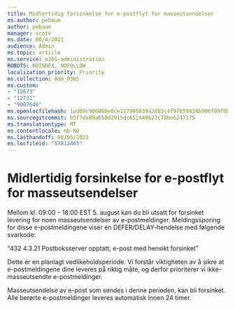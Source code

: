 ```yaml
---
title: Midlertidig forsinkelse for e-postflyt for masseutsendelser
ms.author: pebaum
author: pebaum
manager: scotv
ms.date: 08/4/2021
audience: Admin
ms.topic: article
ms.service: o365-administration
ROBOTS: NOINDEX, NOFOLLOW
localization_priority: Priority
ms.collection: Adm_O365
ms.custom:
- "12673"
- "12731"
- "9007646"
ms.openlocfilehash: 1ad09c906060e0ce117995839a2d83c4f97859634b906f99f0b6c0d72a4efa9e
ms.sourcegitcommit: b5f7da89a650d2915dc652449623c78be6247175
ms.translationtype: MT
ms.contentlocale: nb-NO
ms.lasthandoff: 08/05/2021
ms.locfileid: "57812465"
---
```

# <a name="temporary-mail-flow-delay-for-bulk-emails"></a>Midlertidig forsinkelse for e-postflyt for masseutsendelser

Mellom kl. 09:00 – 18:00 EST 5. august kan du bli utsatt for forsinket levering for noen masseutsendelser av e-postmeldinger. Meldingssporing for disse e-postmeldingene viser en DEFER/DELAY-hendelse med følgende svarkode:

"432 4.3.21 Postboksserver opptatt; e-post med hensikt forsinket"

Dette er en planlagt vedlikeholdsperiode. Vi forstår viktigheten av å sikre at e-postmeldingene dine leveres på riktig måte, og derfor prioriterer vi ikke-masseutsendte e-postmeldinger. 

Masseutsendelse av e-post som sendes i denne perioden, kan bli forsinket. Alle berørte e-postmeldinger leveres automatisk innen 24 timer.

